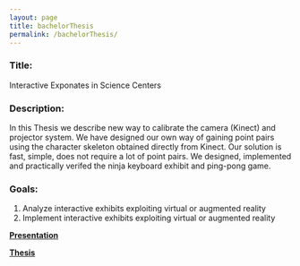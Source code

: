 ```yaml
---
layout: page
title: bachelorThesis
permalink: /bachelorThesis/
---
```


### Title:

Interactive Exponates in Science Centers

### Description:

In this Thesis we describe new way to calibrate the camera (Kinect) and projector system. We have designed our own way of gaining point pairs using the character skeleton obtained directly from Kinect. Our solution is fast, simple, does not require a lot of point pairs. We designed, implemented and practically verifed the ninja keyboard exhibit and ping-pong game.

### Goals:

1. Analyze interactive exhibits exploiting virtual or augmented reality
2. Implement interactive exhibits exploiting virtual or augmented reality

[**Presentation**](https://thesis.science.upjs.sk/~rstana/wp-content/uploads/2019/08/Interaktívne-exponáty-prezentacia.pptx)

[**Thesis**](https://thesis.science.upjs.sk/~rstana/wp-content/uploads/2019/08/bc.pdf)
